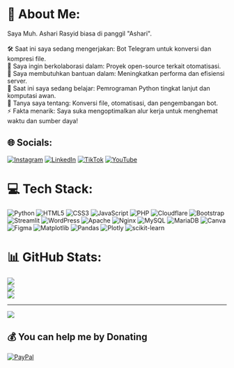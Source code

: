 # 💫 About Me:
Saya Muh. Ashari Rasyid biasa di panggil "Ashari".<br><br>🛠️ Saat ini saya sedang mengerjakan: Bot Telegram untuk konversi dan kompresi file.<br>👥 Saya ingin berkolaborasi dalam: Proyek open-source terkait otomatisasi.<br>🤝 Saya membutuhkan bantuan dalam: Meningkatkan performa dan efisiensi server.<br>🌱 Saat ini saya sedang belajar: Pemrograman Python tingkat lanjut dan komputasi awan.<br>💬 Tanya saya tentang: Konversi file, otomatisasi, dan pengembangan bot.<br>⚡ Fakta menarik: Saya suka mengoptimalkan alur kerja untuk menghemat waktu dan sumber daya!


## 🌐 Socials:
[![Instagram](https://img.shields.io/badge/Instagram-%23E4405F.svg?logo=Instagram&logoColor=white)](https://instagram.com/ardcreator) [![LinkedIn](https://img.shields.io/badge/LinkedIn-%230077B5.svg?logo=linkedin&logoColor=white)](https://linkedin.com/in/ardcreator) [![TikTok](https://img.shields.io/badge/TikTok-%23000000.svg?logo=TikTok&logoColor=white)](https://tiktok.com/@ardcreator) [![YouTube](https://img.shields.io/badge/YouTube-%23FF0000.svg?logo=YouTube&logoColor=white)](https://youtube.com/@AshariOfficialYT) 

# 💻 Tech Stack:
![Python](https://img.shields.io/badge/python-3670A0?style=flat&logo=python&logoColor=ffdd54) ![HTML5](https://img.shields.io/badge/html5-%23E34F26.svg?style=flat&logo=html5&logoColor=white) ![CSS3](https://img.shields.io/badge/css3-%231572B6.svg?style=flat&logo=css3&logoColor=white) ![JavaScript](https://img.shields.io/badge/javascript-%23323330.svg?style=flat&logo=javascript&logoColor=%23F7DF1E) ![PHP](https://img.shields.io/badge/php-%23777BB4.svg?style=flat&logo=php&logoColor=white) ![Cloudflare](https://img.shields.io/badge/Cloudflare-F38020?style=flat&logo=Cloudflare&logoColor=white) ![Bootstrap](https://img.shields.io/badge/bootstrap-%238511FA.svg?style=flat&logo=bootstrap&logoColor=white) ![Streamlit](https://img.shields.io/badge/Streamlit-%23FE4B4B.svg?style=flat&logo=streamlit&logoColor=white) ![WordPress](https://img.shields.io/badge/WordPress-%23117AC9.svg?style=flat&logo=WordPress&logoColor=white) ![Apache](https://img.shields.io/badge/apache-%23D42029.svg?style=flat&logo=apache&logoColor=white) ![Nginx](https://img.shields.io/badge/nginx-%23009639.svg?style=flat&logo=nginx&logoColor=white) ![MySQL](https://img.shields.io/badge/mysql-4479A1.svg?style=flat&logo=mysql&logoColor=white) ![MariaDB](https://img.shields.io/badge/MariaDB-003545?style=flat&logo=mariadb&logoColor=white) ![Canva](https://img.shields.io/badge/Canva-%2300C4CC.svg?style=flat&logo=Canva&logoColor=white) ![Figma](https://img.shields.io/badge/figma-%23F24E1E.svg?style=flat&logo=figma&logoColor=white) ![Matplotlib](https://img.shields.io/badge/Matplotlib-%23ffffff.svg?style=flat&logo=Matplotlib&logoColor=black) ![Pandas](https://img.shields.io/badge/pandas-%23150458.svg?style=flat&logo=pandas&logoColor=white) ![Plotly](https://img.shields.io/badge/Plotly-%233F4F75.svg?style=flat&logo=plotly&logoColor=white) ![scikit-learn](https://img.shields.io/badge/scikit--learn-%23F7931E.svg?style=flat&logo=scikit-learn&logoColor=white)
# 📊 GitHub Stats:
![](https://github-readme-stats.vercel.app/api?username=ardcreator&theme=dark&hide_border=false&include_all_commits=false&count_private=false)<br/>
![](https://nirzak-streak-stats.vercel.app/?user=ardcreator&theme=dark&hide_border=false)<br/>
![](https://github-readme-stats.vercel.app/api/top-langs/?username=ardcreator&theme=dark&hide_border=false&include_all_commits=false&count_private=false&layout=compact)

---
[![](https://visitcount.itsvg.in/api?id=ardcreator&icon=0&color=0)](https://visitcount.itsvg.in)

  ## 💰 You can help me by Donating
  [![PayPal](https://img.shields.io/badge/PayPal-00457C?style=for-the-badge&logo=paypal&logoColor=white)](https://paypal.me/asharirasyid) 

  
<!-- Proudly created with GPRM ( https://gprm.itsvg.in ) -->
